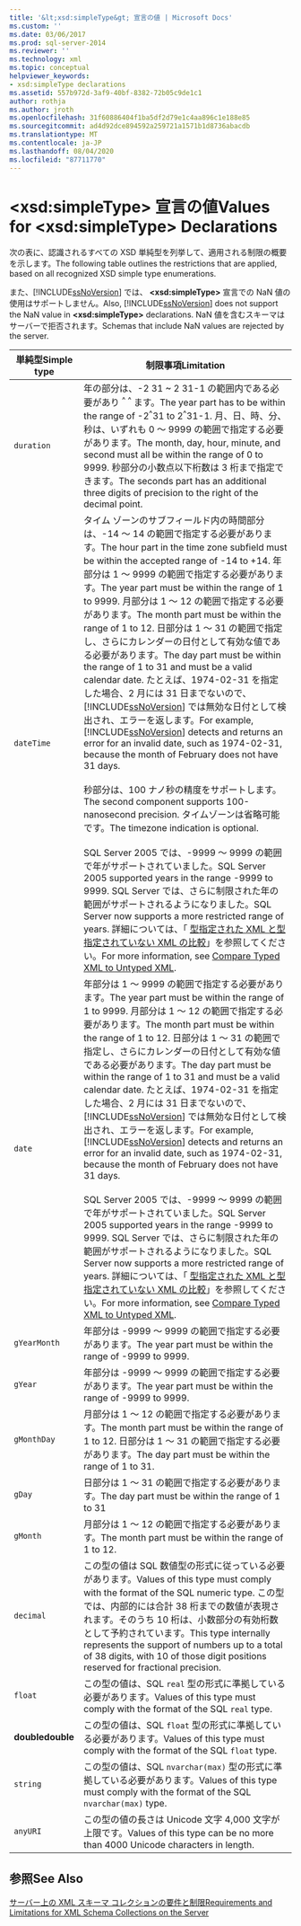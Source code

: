 ```yaml
---
title: '&lt;xsd:simpleType&gt; 宣言の値 | Microsoft Docs'
ms.custom: ''
ms.date: 03/06/2017
ms.prod: sql-server-2014
ms.reviewer: ''
ms.technology: xml
ms.topic: conceptual
helpviewer_keywords:
- xsd:simpleType declarations
ms.assetid: 557b972d-3af9-40bf-8382-72b05c9de1c1
author: rothja
ms.author: jroth
ms.openlocfilehash: 31f60886404f1ba5df2d79e1c4aa896c1e188e85
ms.sourcegitcommit: ad4d92dce894592a259721a1571b1d8736abacdb
ms.translationtype: MT
ms.contentlocale: ja-JP
ms.lasthandoff: 08/04/2020
ms.locfileid: "87711770"
---
```

# <a name="values-for-ltxsdsimpletypegt-declarations"></a><span data-ttu-id="5a1bf-102">&lt;xsd:simpleType&gt; 宣言の値</span><span class="sxs-lookup"><span data-stu-id="5a1bf-102">Values for &lt;xsd:simpleType&gt; Declarations</span></span>
  <span data-ttu-id="5a1bf-103">次の表に、認識されるすべての XSD 単純型を列挙して、適用される制限の概要を示します。</span><span class="sxs-lookup"><span data-stu-id="5a1bf-103">The following table outlines the restrictions that are applied, based on all recognized XSD simple type enumerations.</span></span>  
  
 <span data-ttu-id="5a1bf-104">また、[!INCLUDE[ssNoVersion](../../includes/ssnoversion-md.md)] では、 **\<xsd:simpleType>** 宣言での NaN 値の使用はサポートしません。</span><span class="sxs-lookup"><span data-stu-id="5a1bf-104">Also, [!INCLUDE[ssNoVersion](../../includes/ssnoversion-md.md)] does not support the NaN value in **\<xsd:simpleType>** declarations.</span></span> <span data-ttu-id="5a1bf-105">NaN 値を含むスキーマはサーバーで拒否されます。</span><span class="sxs-lookup"><span data-stu-id="5a1bf-105">Schemas that include NaN values are rejected by the server.</span></span>  
  
|<span data-ttu-id="5a1bf-106">単純型</span><span class="sxs-lookup"><span data-stu-id="5a1bf-106">Simple type</span></span>|<span data-ttu-id="5a1bf-107">制限事項</span><span class="sxs-lookup"><span data-stu-id="5a1bf-107">Limitation</span></span>|  
|-----------------|----------------|  
|`duration`|<span data-ttu-id="5a1bf-108">年の部分は、-2 31 ~ 2 31-1 の範囲内である必要があり <sup>^</sup> <sup>^</sup> ます。</span><span class="sxs-lookup"><span data-stu-id="5a1bf-108">The year part has to be within the range of -2<sup>^</sup>31 to 2<sup>^</sup>31-1.</span></span> <span data-ttu-id="5a1bf-109">月、日、時、分、秒は、いずれも 0 ～ 9999 の範囲で指定する必要があります。</span><span class="sxs-lookup"><span data-stu-id="5a1bf-109">The month, day, hour, minute, and second must all be within the range of 0 to 9999.</span></span> <span data-ttu-id="5a1bf-110">秒部分の小数点以下桁数は 3 桁まで指定できます。</span><span class="sxs-lookup"><span data-stu-id="5a1bf-110">The seconds part has an additional three digits of precision to the right of the decimal point.</span></span>|  
|`dateTime`|<span data-ttu-id="5a1bf-111">タイム ゾーンのサブフィールド内の時間部分は、-14 ～ 14 の範囲で指定する必要があります。</span><span class="sxs-lookup"><span data-stu-id="5a1bf-111">The hour part in the time zone subfield must be within the accepted range of -14 to +14.</span></span> <span data-ttu-id="5a1bf-112">年部分は 1 ～ 9999 の範囲で指定する必要があります。</span><span class="sxs-lookup"><span data-stu-id="5a1bf-112">The year part must be within the range of 1 to 9999.</span></span> <span data-ttu-id="5a1bf-113">月部分は 1 ～ 12 の範囲で指定する必要があります。</span><span class="sxs-lookup"><span data-stu-id="5a1bf-113">The month part must be within the range of 1 to 12.</span></span> <span data-ttu-id="5a1bf-114">日部分は 1 ～ 31 の範囲で指定し、さらにカレンダーの日付として有効な値である必要があります。</span><span class="sxs-lookup"><span data-stu-id="5a1bf-114">The day part must be within the range of 1 to 31 and must be a valid calendar date.</span></span> <span data-ttu-id="5a1bf-115">たとえば、1974-02-31 を指定した場合、2 月には 31 日までないので、 [!INCLUDE[ssNoVersion](../../includes/ssnoversion-md.md)] では無効な日付として検出され、エラーを返します。</span><span class="sxs-lookup"><span data-stu-id="5a1bf-115">For example, [!INCLUDE[ssNoVersion](../../includes/ssnoversion-md.md)] detects and returns an error for an invalid date, such as 1974-02-31, because the month of February does not have 31 days.</span></span><br /><br /> <span data-ttu-id="5a1bf-116">秒部分は、100 ナノ秒の精度をサポートします。</span><span class="sxs-lookup"><span data-stu-id="5a1bf-116">The second component supports 100-nanosecond precision.</span></span> <span data-ttu-id="5a1bf-117">タイムゾーンは省略可能です。</span><span class="sxs-lookup"><span data-stu-id="5a1bf-117">The timezone indication is optional.</span></span><br /><br /> <span data-ttu-id="5a1bf-118">SQL Server 2005 では、-9999 ～ 9999 の範囲で年がサポートされていました。</span><span class="sxs-lookup"><span data-stu-id="5a1bf-118">SQL Server 2005 supported years in the range -9999 to 9999.</span></span> <span data-ttu-id="5a1bf-119">SQL Server では、さらに制限された年の範囲がサポートされるようになりました。</span><span class="sxs-lookup"><span data-stu-id="5a1bf-119">SQL Server now supports a more restricted range of years.</span></span> <span data-ttu-id="5a1bf-120">詳細については、「 [型指定された XML と型指定されていない XML の比較](compare-typed-xml-to-untyped-xml.md)」を参照してください。</span><span class="sxs-lookup"><span data-stu-id="5a1bf-120">For more information, see [Compare Typed XML to Untyped XML](compare-typed-xml-to-untyped-xml.md).</span></span>|  
|`date`|<span data-ttu-id="5a1bf-121">年部分は 1 ～ 9999 の範囲で指定する必要があります。</span><span class="sxs-lookup"><span data-stu-id="5a1bf-121">The year part must be within the range of 1 to 9999.</span></span> <span data-ttu-id="5a1bf-122">月部分は 1 ～ 12 の範囲で指定する必要があります。</span><span class="sxs-lookup"><span data-stu-id="5a1bf-122">The month part must be within the range of 1 to 12.</span></span> <span data-ttu-id="5a1bf-123">日部分は 1 ～ 31 の範囲で指定し、さらにカレンダーの日付として有効な値である必要があります。</span><span class="sxs-lookup"><span data-stu-id="5a1bf-123">The day part must be within the range of 1 to 31 and must be a valid calendar date.</span></span> <span data-ttu-id="5a1bf-124">たとえば、1974-02-31 を指定した場合、2 月には 31 日までないので、 [!INCLUDE[ssNoVersion](../../includes/ssnoversion-md.md)] では無効な日付として検出され、エラーを返します。</span><span class="sxs-lookup"><span data-stu-id="5a1bf-124">For example, [!INCLUDE[ssNoVersion](../../includes/ssnoversion-md.md)] detects and returns an error for an invalid date, such as 1974-02-31, because the month of February does not have 31 days.</span></span><br /><br /> <span data-ttu-id="5a1bf-125">SQL Server 2005 では、-9999 ～ 9999 の範囲で年がサポートされていました。</span><span class="sxs-lookup"><span data-stu-id="5a1bf-125">SQL Server 2005 supported years in the range -9999 to 9999.</span></span> <span data-ttu-id="5a1bf-126">SQL Server では、さらに制限された年の範囲がサポートされるようになりました。</span><span class="sxs-lookup"><span data-stu-id="5a1bf-126">SQL Server now supports a more restricted range of years.</span></span> <span data-ttu-id="5a1bf-127">詳細については、「 [型指定された XML と型指定されていない XML の比較](compare-typed-xml-to-untyped-xml.md)」を参照してください。</span><span class="sxs-lookup"><span data-stu-id="5a1bf-127">For more information, see [Compare Typed XML to Untyped XML](compare-typed-xml-to-untyped-xml.md).</span></span>|  
|`gYearMonth`|<span data-ttu-id="5a1bf-128">年部分は -9999 ～ 9999 の範囲で指定する必要があります。</span><span class="sxs-lookup"><span data-stu-id="5a1bf-128">The year part must be within the range of -9999 to 9999.</span></span>|  
|`gYear`|<span data-ttu-id="5a1bf-129">年部分は -9999 ～ 9999 の範囲で指定する必要があります。</span><span class="sxs-lookup"><span data-stu-id="5a1bf-129">The year part must be within the range of -9999 to 9999.</span></span>|  
|`gMonthDay`|<span data-ttu-id="5a1bf-130">月部分は 1 ～ 12 の範囲で指定する必要があります。</span><span class="sxs-lookup"><span data-stu-id="5a1bf-130">The month part must be within the range of 1 to 12.</span></span> <span data-ttu-id="5a1bf-131">日部分は 1 ～ 31 の範囲で指定する必要があります。</span><span class="sxs-lookup"><span data-stu-id="5a1bf-131">The day part must be within the range of 1 to 31.</span></span>|  
|`gDay`|<span data-ttu-id="5a1bf-132">日部分は 1 ～ 31 の範囲で指定する必要があります。</span><span class="sxs-lookup"><span data-stu-id="5a1bf-132">The day part must be within the range of 1 to 31</span></span>|  
|`gMonth`|<span data-ttu-id="5a1bf-133">月部分は 1 ～ 12 の範囲で指定する必要があります。</span><span class="sxs-lookup"><span data-stu-id="5a1bf-133">The month part must be within the range of 1 to 12.</span></span>|  
|`decimal`|<span data-ttu-id="5a1bf-134">この型の値は SQL 数値型の形式に従っている必要があります。</span><span class="sxs-lookup"><span data-stu-id="5a1bf-134">Values of this type must comply with the format of the SQL numeric type.</span></span> <span data-ttu-id="5a1bf-135">この型では、内部的には合計 38 桁までの数値が表現されます。そのうち 10 桁は、小数部分の有効桁数として予約されています。</span><span class="sxs-lookup"><span data-stu-id="5a1bf-135">This type internally represents the support of numbers up to a total of 38 digits, with 10 of those digit positions reserved for fractional precision.</span></span>|  
|`float`|<span data-ttu-id="5a1bf-136">この型の値は、SQL `real` 型の形式に準拠している必要があります。</span><span class="sxs-lookup"><span data-stu-id="5a1bf-136">Values of this type must comply with the format of the SQL `real` type.</span></span>|  
|<span data-ttu-id="5a1bf-137">**double**</span><span class="sxs-lookup"><span data-stu-id="5a1bf-137">**double**</span></span>|<span data-ttu-id="5a1bf-138">この型の値は、SQL `float` 型の形式に準拠している必要があります。</span><span class="sxs-lookup"><span data-stu-id="5a1bf-138">Values of this type must comply with the format of the SQL `float` type.</span></span>|  
|`string`|<span data-ttu-id="5a1bf-139">この型の値は、SQL `nvarchar(max)` 型の形式に準拠している必要があります。</span><span class="sxs-lookup"><span data-stu-id="5a1bf-139">Values of this type must comply with the format of the SQL `nvarchar(max)` type.</span></span>|  
|`anyURI`|<span data-ttu-id="5a1bf-140">この型の値の長さは Unicode 文字 4,000 文字が上限です。</span><span class="sxs-lookup"><span data-stu-id="5a1bf-140">Values of this type can be no more than 4000 Unicode characters in length.</span></span>|  
  
## <a name="see-also"></a><span data-ttu-id="5a1bf-141">参照</span><span class="sxs-lookup"><span data-stu-id="5a1bf-141">See Also</span></span>  
 [<span data-ttu-id="5a1bf-142">サーバー上の XML スキーマ コレクションの要件と制限</span><span class="sxs-lookup"><span data-stu-id="5a1bf-142">Requirements and Limitations for XML Schema Collections on the Server</span></span>](requirements-and-limitations-for-xml-schema-collections-on-the-server.md)  
  
  
